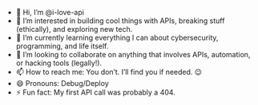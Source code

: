 - 👋 Hi, I’m @i-love-api
- 👀 I’m interested in building cool things with APIs, breaking stuff (ethically), and exploring new tech.
- 🌱 I’m currently learning everything I can about cybersecurity, programming, and life itself.
- 💞️ I’m looking to collaborate on anything that involves APIs, automation, or hacking tools (legally!).
- 📫 How to reach me: You don’t. I’ll find you if needed. 😉
- 😄 Pronouns: Debug/Deploy
- ⚡ Fun fact: My first API call was probably a 404.

<!---
i-love-api/i-love-api is a ✨ special ✨ repository because its `README.md` (this file) appears on your GitHub profile.
You can click the Preview link to take a look at your changes.
--->
